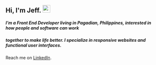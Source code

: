 ## Hi, I'm Jeff. <img src="https://camo.githubusercontent.com/e8e7b06ecf583bc040eb60e44eb5b8e0ecc5421320a92929ce21522dbc34c891/68747470733a2f2f6d656469612e67697068792e636f6d2f6d656469612f6876524a434c467a6361737252346961377a2f67697068792e676966" data-canonical-src="https://media.giphy.com/media/hvRJCLFzcasrR4ia7z/giphy.gif" style="width: 25px; display: inline-block; height: 25px;" data-target="animated-image.originalImage">

<h5>I’m a Front End Developer living in Pagadian, Philippines, interested in how people and software can work</h5>
<h5>together to make life better. I specialize in responsive websites and functional user interfaces.</h5>

Reach me on [LinkedIn](https://www.linkedin.com/in/jeffersonbalde/).
